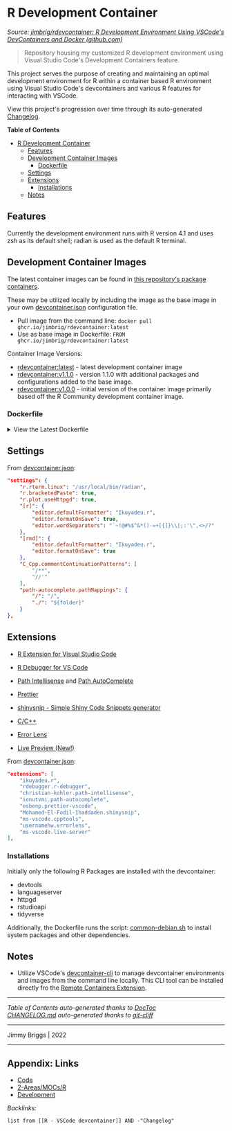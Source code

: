 # R Development Container

*Source: [jimbrig/rdevcontainer: R Development Environment Using VSCode's DevContainers and Docker (github.com)](https://github.com/jimbrig/rdevcontainer)*

 > 
 > Repository housing my customized R development environment using Visual Studio Code's Development Containers feature.

This project serves the purpose of creating and maintaining an optimal development environment for R within a container based R environment using Visual Studio Code's devcontainers and various R features for interacting with VSCode.

View this project's progression over time through its auto-generated [Changelog](CHANGELOG.md).

<!-- START doctoc generated TOC please keep comment here to allow auto update -->
<!-- DON'T EDIT THIS SECTION, INSTEAD RE-RUN doctoc TO UPDATE -->

**Table of Contents**

* [R Development Container](#r-development-container)
  * [Features](#features)
  * [Development Container Images](#development-container-images)
    * [Dockerfile](#dockerfile)
  * [Settings](#settings)
  * [Extensions](#extensions)
    * [Installations](#installations)
  * [Notes](#notes)

<!-- END doctoc generated TOC please keep comment here to allow auto update -->

## Features

Currently the development environment runs with R version 4.1 and uses zsh as its default shell; radian is used as the default R terminal.

## Development Container Images

The latest container images can be found in [this repository's package containers](https://github.com/jimbrig/rdevcontainer/pkgs/container/rdevcontainer).

These may be utilized locally by including the image as the base image in your own [devcontainer.json](.devcontainer/devcontainer.json) configuration file. 

* Pull image from the command line: `docker pull ghcr.io/jimbrig/rdevcontainer:latest`
* Use as base image in Dockerfile: `FROM ghcr.io/jimbrig/rdevcontainer:latest`

Container Image Versions:

* [rdevcontainer:latest](https://github.com/jimbrig/rdevcontainer/pkgs/container/rdevcontainer/18163217?tag=latest) - latest development container image
* [rdevcontainer:v1.1.0](https://github.com/jimbrig/rdevcontainer/pkgs/container/rdevcontainer/18163217?tag=v1.1.0) - version 1.1.0 with additional packages and configurations added to the base image.
* [rdevcontainer:v1.0.0](https://github.com/jimbrig/rdevcontainer/pkgs/container/rdevcontainer/18163185?tag=v1.0.0) - initial version of the container image primarily based off the R Community development container image.

### Dockerfile

<details><summary>View the Latest Dockerfile</summary><p>


````Dockerfile
# R version:
ARG VARIANT="4.1"
FROM rocker/r-ver:${VARIANT}

# Use the [Option] comment to specify true/false arguments that should appear in VS Code UX

# [Option] Install zsh
ARG INSTALL_ZSH="true"

# [Option] Upgrade OS packages to their latest versions
ARG UPGRADE_PACKAGES="true"

# Install needed packages and setup non-root user. Use a separate RUN statement to add your own dependencies.
ARG USERNAME=vscode
ARG USER_UID=1000
ARG USER_GID=$USER_UID

COPY library-scripts/*.sh /tmp/library-scripts/
COPY .Rprofile ${HOME}/.Rprofile

RUN apt-get update && export DEBIAN_FRONTEND=noninteractive \
    && /bin/bash /tmp/library-scripts/common-debian.sh "${INSTALL_ZSH}" "${USERNAME}" "${USER_UID}" "${USER_GID}" "${UPGRADE_PACKAGES}" "true" "true" \
    && usermod -a -G staff ${USERNAME} \
    && apt-get -y install \
        python3-pip \
        libgit2-dev \
        libcurl4-openssl-dev \
        libssl-dev \
        libxml2-dev \
        libxt-dev \
    && apt-get autoremove -y && apt-get clean -y && rm -rf /var/lib/apt/lists/* /tmp/library-scripts \
    && python3 -m pip --no-cache-dir install radian \
    && install2.r --error --skipinstalled --ncpus -1 \
        devtools \
        languageserver \
        httpgd \
        rstudioapi \
        tidyverse \
    && rm -rf /tmp/downloaded_packages

# VSCode R Debugger dependency. Install the latest release version from GitHub without using GitHub API.
# See https://github.com/microsoft/vscode-dev-containers/issues/1032
RUN export TAG=$(git ls-remote --tags --refs --sort='version:refname' https://github.com/ManuelHentschel/vscDebugger v\* | tail -n 1 | cut --delimiter='/' --fields=3) \
    && Rscript -e "remotes::install_git('https://github.com/ManuelHentschel/vscDebugger.git', ref = '"${TAG}"', dependencies = FALSE)"

# R Session watcher settings.
# See more details: https://github.com/REditorSupport/vscode-R/wiki/R-Session-watcher
RUN echo 'source(file.path(Sys.getenv("HOME"), ".vscode-R", "init.R"))' >> ${R_HOME}/etc/Rprofile.site

# [Optional] Uncomment this section to install additional OS packages.
# RUN apt-get update \
#     && export DEBIAN_FRONTEND=noninteractive \
#     && apt-get -y install --no-install-recommends <your-package-list-here>
````

</p></details>

## Settings

From [devcontainer.json](.devcontainer/devcontainer.json): 

````json
"settings": {
	"r.rterm.linux": "/usr/local/bin/radian",
	"r.bracketedPaste": true,
	"r.plot.useHttpgd": true,
	"[r]": {
		"editor.defaultFormatter": "Ikuyadeu.r",
		"editor.formatOnSave": true,
		"editor.wordSeparators": "`~!@#%$^&*()-=+[{]}\\|;:'\",<>/?"
	},
	"[rmd]": {
		"editor.defaultFormatter": "Ikuyadeu.r",
		"editor.formatOnSave": true
	},
	"C_Cpp.commentContinuationPatterns": [
		"/**",
		"//'"
	],
	"path-autocomplete.pathMappings": {
		"/": "/",
		"./": "${folder}"
	}
},
````

## Extensions

* [R Extension for Visual Studio Code](https://marketplace.visualstudio.com/items?itemName=Ikuyadeu.r)

* [R Debugger for VS Code](https://marketplace.visualstudio.com/items?itemName=RDebugger.r-debugger)

* [Path Intellisense](https://marketplace.visualstudio.com/items?itemName=christian-kohler.path-intellisense) and [Path AutoComplete](https://marketplace.visualstudio.com/items?itemName=ionutvmi.path-autocomplete)

* [Prettier](https://marketplace.visualstudio.com/items?itemName=esbenp.prettier-vscode)

* [shinysnip - Simple Shiny Code Snippets generator](https://marketplace.visualstudio.com/items?itemName=Mohamed-El-Fodil-Ihaddaden.shinysnip)

* [C/C++](https://marketplace.visualstudio.com/items?itemName=ms-vscode.cpptools)

* [Error Lens](https://marketplace.visualstudio.com/items?itemName=usernamehw.errorlens)

* [Live Preview (New!)](https://marketplace.visualstudio.com/items?itemName=ms-vscode.live-server)

From [devcontainer.json](.devcontainer/devcontainer.json):

````json
"extensions": [
	"ikuyadeu.r",
	"rdebugger.r-debugger",
	"christian-kohler.path-intellisense",
	"ionutvmi.path-autocomplete",
	"esbenp.prettier-vscode",
	"Mohamed-El-Fodil-Ihaddaden.shinysnip",
	"ms-vscode.cpptools",
	"usernamehw.errorlens",
	"ms-vscode.live-server"
],
````

### Installations

Initially only the following R Packages are installed with the devcontainer:

* devtools
* languageserver
* httpgd
* rstudioapi
* tidyverse

Additionally, the Dockerfile runs the script: [common-debian.sh](./.devcontainer/library-scripts/common-debian.sh) to install system packages and other dependencies.

## Notes

* Utilize VSCode's [devcontainer-cli](https://code.visualstudio.com/docs/remote/devcontainer-cli) to manage devcontainer environments and images from the command line locally. This CLI tool can be installed directly fro the [Remote Containers Extension](https://marketplace.visualstudio.com/items?itemName=ms-vscode-remote.remote-containers).

---

*Table of Contents auto-generated thanks to [DocToc](https://github.com/thlorenz/doctoc)*  
*[CHANGELOG.md](CHANGELOG.md) auto-generated thanks to [git-cliff](https://github.com/orhun/git-cliff)* 

---

Jimmy Briggs | 2022

---

## Appendix: Links

* [Code](../Code.md)
* [2-Areas/MOCs/R](../../MOCs/R.md)
* [Development](../../MOCs/Development.md)

*Backlinks:*

````dataview
list from [[R - VSCode devcontainer]] AND -"Changelog"
````
